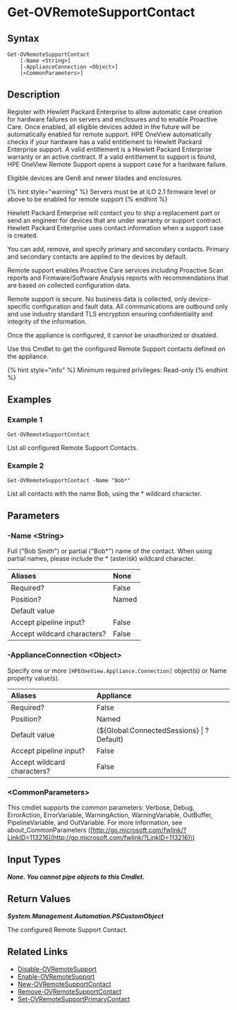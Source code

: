 ﻿---
description: Retrieve configured Remote Support contacts.
---

# Get-OVRemoteSupportContact

## Syntax

```text
Get-OVRemoteSupportContact
    [-Name <String>]
    [-ApplianceConnection <Object>]
    [<CommonParameters>]
```

## Description

Register with Hewlett Packard Enterprise to allow automatic case creation for hardware failures on servers and enclosures and to enable Proactive Care. Once enabled, all eligible devices added in the future will be automatically enabled for remote support.  HPE OneView automatically checks if your hardware has a valid entitlement to Hewlett Packard Enterprise support. A valid entitlement is a Hewlett Packard Enterprise warranty or an active contract. If a valid entitlement to support is found, HPE OneView Remote Support opens a support case for a hardware failure.

Eligible devices are Gen8 and newer blades and enclosures. 

{% hint style="warning" %}
Servers must be at iLO 2.1 firmware level or above to be enabled for remote support
{% endhint %}


Hewlett Packard Enterprise will contact you to ship a replacement part or send an engineer for devices that are under warranty or support contract.  Hewlett Packard Enterprise uses contact information when a support case is created.

You can add, remove, and specify primary and secondary contacts. Primary and secondary contacts are applied to the devices by default.

Remote support enables Proactive Care services including Proactive Scan reports and Firmware/Software Analysis reports with recommendations that are based on collected configuration data.

Remote support is secure. No business data is collected, only device-specific configuration and fault data. All communications are outbound only and use industry standard TLS encryption ensuring confidentiality and integrity of the information.

Once the appliance is configured, it cannot be unauthorized or disabled.

Use this Cmdlet to get the configured Remote Support contacts defined on the appliance.

{% hint style="info" %}
Minimum required privileges: Read-only
{% endhint %}

## Examples

###  Example 1 

```text
Get-OVRemoteSupportContact
```

List all configured Remote Support Contacts.

###  Example 2 

```text
Get-OVRemoteSupportContact -Name "Bob*"
```

List all contacts with the name Bob, using the * wildcard character.

## Parameters

### -Name &lt;String&gt;

Full ("Bob Smith") or partial ("Bob*") name of the contact.  When using partial names, please include the * (asterisk) wildcard character.

| Aliases | None |
| :--- | :--- |
| Required? | False |
| Position? | Named |
| Default value |  |
| Accept pipeline input? | False |
| Accept wildcard characters? | False |

### -ApplianceConnection &lt;Object&gt;

Specify one or more `[HPEOneView.Appliance.Connection]` object(s) or Name property value(s).

| Aliases | Appliance |
| :--- | :--- |
| Required? | False |
| Position? | Named |
| Default value | (${Global:ConnectedSessions} &vert; ? Default) |
| Accept pipeline input? | False |
| Accept wildcard characters? | False |

### &lt;CommonParameters&gt;

This cmdlet supports the common parameters: Verbose, Debug, ErrorAction, ErrorVariable, WarningAction, WarningVariable, OutBuffer, PipelineVariable, and OutVariable. For more information, see about\_CommonParameters \([http://go.microsoft.com/fwlink/?LinkID=113216](http://go.microsoft.com/fwlink/?LinkID=113216)\)

## Input Types

_**None.  You cannot pipe objects to this Cmdlet.**_

## Return Values

_**System.Management.Automation.PSCustomObject**_

The configured Remote Support Contact.

## Related Links

* [Disable-OVRemoteSupport](disable-ovremotesupport.md)
* [Enable-OVRemoteSupport](enable-ovremotesupport.md)
* [New-OVRemoteSupportContact](new-ovremotesupportcontact.md)
* [Remove-OVRemoteSupportContact](remove-ovremotesupportcontact.md)
* [Set-OVRemoteSupportPrimaryContact](set-ovremotesupportprimarycontact.md)
